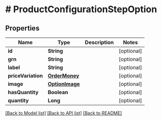 # # ProductConfigurationStepOption


## Properties 


Name | Type | Description | Notes
------------ | ------------- | ------------- | -------------
**id**| **String** |   | [optional]
**grn**| **String** |   | [optional]
**label**| **String** |   | [optional]
**priceVariation**| [**OrderMoney**](OrderMoney.md) |   | [optional]
**image**| [**OptionImage**](OptionImage.md) |   | [optional]
**hasQuantity**| **Boolean** |   | [optional]
**quantity**| **Long** |   | [optional]


[[Back to Model list]](../../README.md#models) [[Back to API list]](../../README.md#endpoints) [[Back to README]](../../README.md)


